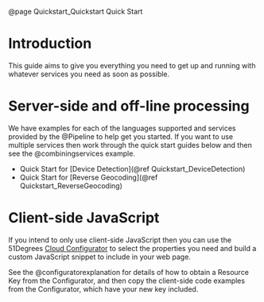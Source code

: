 @page Quickstart_Quickstart Quick Start

# Introduction

This guide aims to give you everything you need to get up and running with whatever services 
you need as soon as possible.

# Server-side and off-line processing

We have examples for each of the languages supported and services provided
by the @Pipeline to help get you started.
If you want to use multiple services then work through the quick start guides 
below and then see the @combiningservices example.

- Quick Start for [Device Detection](@ref Quickstart_DeviceDetection)
- Quick Start for [Reverse Geocoding](@ref Quickstart_ReverseGeocoding)

# Client-side JavaScript

If you intend to only use client-side JavaScript then you can use the 51Degrees 
[Cloud Configurator](https://configure.51degrees.com/) to select the properties you need and
build a custom JavaScript snippet to include in your web page.

See the @configuratorexplanation for details of how to obtain a Resource Key from the
Configurator, and then copy the client-side code examples from the Configurator, which
have your new key included.
